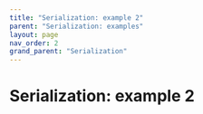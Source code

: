 ```yaml
---
title: "Serialization: example 2"
parent: "Serialization: examples"
layout: page
nav_order: 2
grand_parent: "Serialization"
---
```



# Serialization: example 2